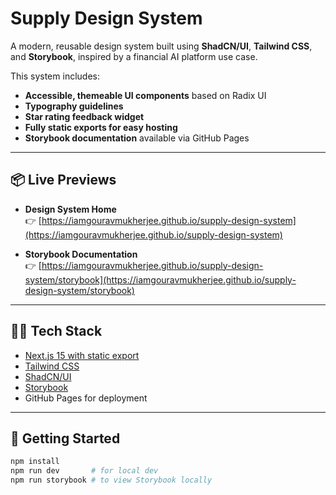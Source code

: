 # Supply Design System

A modern, reusable design system built using **ShadCN/UI**, **Tailwind CSS**, and **Storybook**, inspired by a financial AI platform use case.

This system includes:

- **Accessible, themeable UI components** based on Radix UI
- **Typography guidelines**
- **Star rating feedback widget**
- **Fully static exports for easy hosting**
- **Storybook documentation** available via GitHub Pages

---

## 📦 Live Previews

- **Design System Home**  
  👉 [https://iamgouravmukherjee.github.io/supply-design-system](https://iamgouravmukherjee.github.io/supply-design-system)

- **Storybook Documentation**  
  👉 [https://iamgouravmukherjee.github.io/supply-design-system/storybook](https://iamgouravmukherjee.github.io/supply-design-system/storybook)

---

## 🧑‍💻 Tech Stack

- [Next.js 15 with static export](https://nextjs.org/)
- [Tailwind CSS](https://tailwindcss.com/)
- [ShadCN/UI](https://ui.shadcn.com/)
- [Storybook](https://storybook.js.org/)
- GitHub Pages for deployment

---

## 🚀 Getting Started

```bash
npm install
npm run dev       # for local dev
npm run storybook # to view Storybook locally
```

